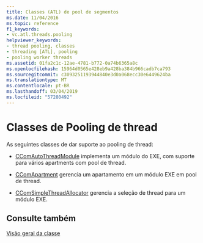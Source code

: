 ```yaml
---
title: Classes (ATL) de pool de segmentos
ms.date: 11/04/2016
ms.topic: reference
f1_keywords:
- vc.atl.threads.pooling
helpviewer_keywords:
- thread pooling, classes
- threading [ATL], pooling
- pooling worker threads
ms.assetid: 01fa2c1c-12ae-4781-b772-0a74b6365a8c
ms.openlocfilehash: 15964d0565e428eb9a428ba384b966cadb7ca793
ms.sourcegitcommit: c3093251193944840e3d0a068ecc30e6449624ba
ms.translationtype: MT
ms.contentlocale: pt-BR
ms.lasthandoff: 03/04/2019
ms.locfileid: "57280492"
---
```

# <a name="thread-pooling-classes"></a>Classes de Pooling de thread

As seguintes classes de dar suporte ao pooling de thread:

- [CComAutoThreadModule](../atl/reference/ccomautothreadmodule-class.md) implementa um módulo do EXE, com suporte para vários apartments com pool de thread.

- [CComApartment](../atl/reference/ccomapartment-class.md) gerencia um apartamento em um módulo EXE em pool de thread.

- [CComSimpleThreadAllocator](../atl/reference/ccomsimplethreadallocator-class.md) gerencia a seleção de thread para um módulo EXE.

## <a name="see-also"></a>Consulte também

[Visão geral da classe](../atl/atl-class-overview.md)
